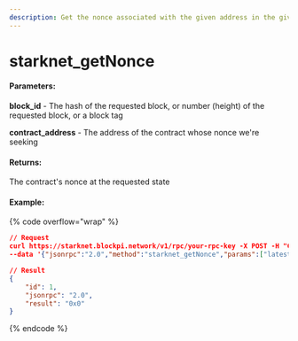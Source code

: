```yaml
---
description: Get the nonce associated with the given address in the given block
---
```


# starknet\_getNonce

#### **Parameters:**

**block\_id** - The hash of the requested block, or number (height) of the requested block, or a block tag

**contract\_address** - The address of the contract whose nonce we're seeking

#### **Returns:**

The contract's nonce at the requested state

#### Example:

{% code overflow="wrap" %}
```json
// Request
curl https://starknet.blockpi.network/v1/rpc/your-rpc-key -X POST -H "Content-Type: application/json" 
--data '{"jsonrpc":"2.0","method":"starknet_getNonce","params":["latest", "0x04c0a5193d58f74fbace4b74dcf65481e734ed1714121bdc571da345540efa05"],"id":1}'

// Result
{
    "id": 1,
    "jsonrpc": "2.0",
    "result": "0x0"
}
```
{% endcode %}

